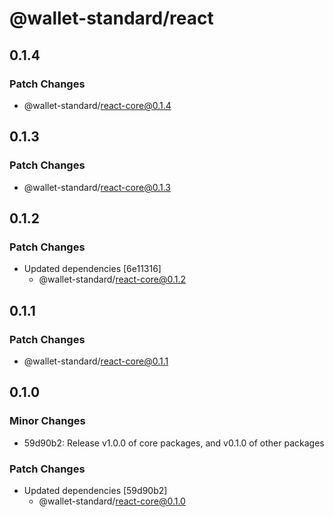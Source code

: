 # @wallet-standard/react

## 0.1.4

### Patch Changes

-   @wallet-standard/react-core@0.1.4

## 0.1.3

### Patch Changes

-   @wallet-standard/react-core@0.1.3

## 0.1.2

### Patch Changes

-   Updated dependencies [6e11316]
    -   @wallet-standard/react-core@0.1.2

## 0.1.1

### Patch Changes

-   @wallet-standard/react-core@0.1.1

## 0.1.0

### Minor Changes

-   59d90b2: Release v1.0.0 of core packages, and v0.1.0 of other packages

### Patch Changes

-   Updated dependencies [59d90b2]
    -   @wallet-standard/react-core@0.1.0
